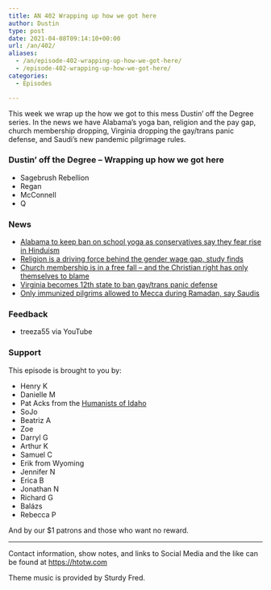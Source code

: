 ```yaml
---
title: AN 402 Wrapping up how we got here
author: Dustin
type: post
date: 2021-04-08T09:14:10+00:00
url: /an/402/
aliases: 
  - /an/episode-402-wrapping-up-how-we-got-here/
  - /episode-402-wrapping-up-how-we-got-here/
categories:
  - Episodes

---
```

<div id="buzzsprout-player-10552707"></div><script src="https://www.buzzsprout.com/1983601/10552707-402-wrapping-up-how-we-got-here.js?container_id=buzzsprout-player-10552707&player=small" type="text/javascript" charset="utf-8"></script>

This week we wrap up the how we got to this mess Dustin&#8217; off the Degree series. In the news we have Alabama&#8217;s yoga ban, religion and the pay gap, church membership dropping, Virginia dropping the gay/trans panic defense, and Saudi&#8217;s new pandemic pilgrimage rules.

<!--more-->

### Dustin&#8217; off the Degree &#8211; Wrapping up how we got here

  * Sagebrush Rebellion
  * Regan
  * McConnell
  * Q

### News

  *  [Alabama to keep ban on school yoga as conservatives say they fear rise in Hinduism][1]
  *  [Religion is a driving force behind the gender wage gap, study finds][2]
  * [Church membership is in a free fall – and the Christian right has only themselves to blame][3]
  *  [Virginia becomes 12th state to ban gay/trans panic defense][4]
  *  <a class="_4X_-components-SimpleRichTextEditor-components-LinkSpan--linkSpan" style="text-decoration: underline" href="https://www.france24.com/en/middle-east/20210405-only-immunised-pilgrims-allowed-to-mecca-during-ramadan-say-saudis"><span data-offset-key="3haqg-0-0">Only immunized pilgrims allowed to Mecca during Ramadan, say Saudis</span></a>

### Feedback

  * treeza55 via YouTube

### Support

This episode is brought to you by:

  * Henry K
  * Danielle M
  * Pat Acks from the [Humanists of Idaho][5]
  * SoJo
  * Beatriz A
  * Zoe
  * Darryl G
  * Arthur K
  * Samuel C
  * Erik from Wyoming
  * Jennifer N
  * Erica B
  * Jonathan N
  * Richard G
  * Balázs
  * Rebecca P

And by our $1 patrons and those who want no reward.

* * *

Contact information, show notes, and links to Social Media and the like can be found at <https://htotw.com>

Theme music is provided by Sturdy Fred.

 [1]: https://www.independent.co.uk/news/world/americas/alabama-yoga-ban-school-hinduism-b1825334.html
 [2]: https://www.psypost.org/2021/04/religion-is-a-driving-force-behind-the-gender-wage-gap-study-finds-60278
 [3]: https://www.rawstory.com/church-membership-after-donald-trump/
 [4]: https://www.nbcnews.com/feature/nbc-out/virginia-becomes-12th-state-ban-gay-trans-panic-defense-n1262933
 [5]: https://www.humanistsofidaho.org/
